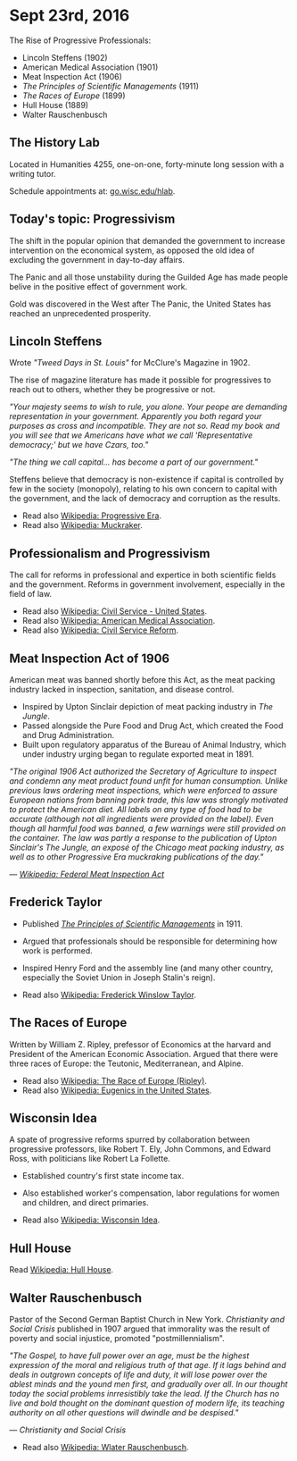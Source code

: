 Sept 23rd, 2016
===============

The Rise of Progressive Professionals:

- Lincoln Steffens (1902)
- American Medical Association (1901)
- Meat Inspection Act (1906)
- *The Principles of Scientific Managements* (1911)
- *The Races of Europe* (1899)
- Hull House (1889)
- Walter Rauschenbusch

The History Lab
---------------

Located in Humanities 4255, one-on-one, forty-minute long session with a writing tutor.

Schedule appointments at: [go.wisc.edu/hlab](http://go.wisc.edu/hlab/).

Today's topic: Progressivism
----------------------------

The shift in the popular opinion that demanded the government to increase intervention on the economical system, as opposed the old idea of excluding the government in day-to-day affairs.

The Panic and all those unstability during the Guilded Age has made people belive in the positive effect of government work.

Gold was discovered in the West after The Panic, the United States has reached an unprecedented prosperity.

Lincoln Steffens
----------------

Wrote *"Tweed Days in St. Louis"* for McClure's Magazine in 1902.

The rise of magazine literature has made it possible for progressives to reach out to others, whether they be progressive or not.

*"Your majesty seems to wish to rule, you alone. Your peope are demanding representation in your government. Apparently you both regard your purposes as cross and incompatible. They are not so. Read my book and you will see that we Americans have what we call 'Representative democracy;' but we have Czars, too."*

*"The thing we call capital... has become a part of our government."*

Steffens believe that democracy is non-existence if capital is controlled by few in the society (monopoly), relating to his own concern to capital with the government, and the lack of democracy and corruption as the results.

- Read also [Wikipedia: Progressive Era](https://en.wikipedia.org/wiki/Progressive_Era).
- Read also [Wikipedia: Muckraker](https://en.wikipedia.org/wiki/Muckraker).

Professionalism and Progressivism
---------------------------------

The call for reforms in professional and expertice in both scientific fields and the government. Reforms in government involvement, especially in the field of law.

- Read also [Wikipedia: Civil Service - United States](https://en.wikipedia.org/wiki/Civil_service#United_States).
- Read also [Wikipedia: American Medical Association](https://en.wikipedia.org/wiki/American_Medical_Association).
- Read also [Wikipedia: Civil Service Reform](https://en.wikipedia.org/wiki/U.S._Civil_Service_Reform).

Meat Inspection Act of 1906
---------------------------

American meat was banned shortly before this Act, as the meat packing industry lacked in inspection, sanitation, and disease control.

- Inspired by Upton Sinclair depiction of meat packing industry in *The Jungle*.
- Passed alongside the Pure Food and Drug Act, which created the Food and Drug Administration.
- Built upon regulatory apparatus of the Bureau of Animal Industry, which under industry urging began to regulate exported meat in 1891.

*"The original 1906 Act authorized the Secretary of Agriculture to inspect and condemn any meat product found unfit for human consumption. Unlike previous laws ordering meat inspections, which were enforced to assure European nations from banning pork trade, this law was strongly motivated to protect the American diet. All labels on any type of food had to be accurate (although not all ingredients were provided on the label). Even though all harmful food was banned, a few warnings were still provided on the container. The law was partly a response to the publication of Upton Sinclair's The Jungle, an exposé of the Chicago meat packing industry, as well as to other Progressive Era muckraking publications of the day."*

— *[Wikipedia: Federal Meat Inspection Act](https://en.wikipedia.org/wiki/Federal_Meat_Inspection_Act)*

Frederick Taylor
----------------

- Published *[The Principles of Scientific Managements](https://en.wikipedia.org/wiki/The_Principles_of_Scientific_Management)* in 1911.
- Argued that professionals should be responsible for determining how work is performed.
- Inspired Henry Ford and the assembly line (and many other country, especially the Soviet Union in Joseph Stalin's reign).

- Read also [Wikipedia: Frederick Winslow Taylor](https://en.wikipedia.org/wiki/Frederick_Winslow_Taylor).

The Races of Europe
-------------------

Written by William Z. Ripley, prefessor of Economics at the harvard and President of the American Economic Association. Argued that there were three races of Europe: the Teutonic, Mediterranean, and Alpine.

- Read also [Wikipedia: The Race of Europe (Ripley)](https://en.wikipedia.org/wiki/The_Races_of_Europe_%28Ripley%29).
- Read also [Wikipedia: Eugenics in the United States](https://en.wikipedia.org/wiki/Eugenics_in_the_United_States).

Wisconsin Idea
--------------

A spate of progressive reforms spurred by collaboration between progressive professors, like Robert T. Ely, John Commons, and Edward Ross, with politicians like Robert La Follette.

- Established country's first state income tax.
- Also established worker's compensation, labor regulations for women and children, and direct primaries.

- Read also [Wikipedia: Wisconsin Idea](https://en.wikipedia.org/wiki/Wisconsin_Idea).

Hull House
----------

Read [Wikipedia: Hull House](https://en.wikipedia.org/wiki/Hull_House).

<div class="page-break"></div>

Walter Rauschenbusch
--------------------

Pastor of the Second German Baptist Church in New York. *Christianity and Social Crisis* published in 1907 argued that immorality was the result of poverty and social injustice, promoted "postmillennialism".

*"The Gospel, to have full power over an age, must be the highest expression of the moral and religious truth of that age. If it lags behind and deals in outgrown concepts of life and duty, it will lose power over the ablest minds and the yound men first, and gradually over all. In our thought today the social problems inrresistibly take the lead. If the Church has no live and bold thought on the dominant question of modern life, its teaching authority on all other questions will dwindle and be despised."*

— *Christianity and Social Crisis*

- Read also [Wikipedia: Wlater Rauschenbusch](https://en.wikipedia.org/wiki/Walter_Rauschenbusch).
